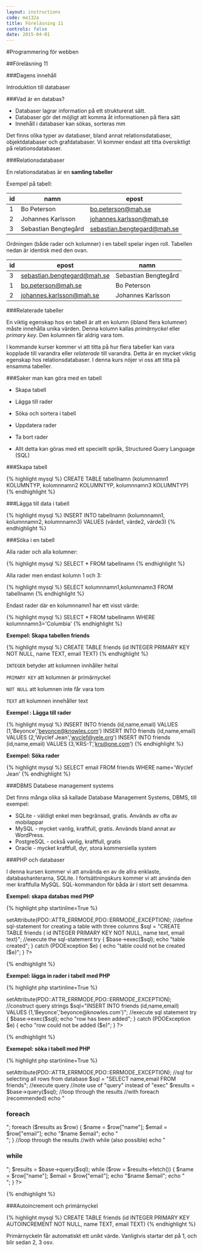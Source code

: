 ```yaml
---
layout: instructions
code: me132a
title: Föreläsning 11
controls: false
date: 2015-04-01
---
```


#Programmering för webben

##Föreläsning 11

###Dagens innehåll

Introduktion till databaser

###Vad är en databas?

- Databaser lagrar information på ett strukturerat sätt.
- Databaser gör det möjligt att komma åt informationen på flera sätt
- Innehåll i databaser kan sökas, sorteras mm

Det finns olika typer av databaser, bland annat relationsdatabaser, objektdatabaser  och grafdatabaser. Vi kommer endast att titta översiktligt på relationsdatabaser.

###Relationsdatabaser

En relationsdatabas är en **samling tabeller**

Exempel på tabell:

id | namn | epost
--- |--- | ---
1 | Bo Peterson | bo.peterson@mah.se
2 | Johannes Karlsson | johannes.karlsson@mah.se
3 | Sebastian Bengtegård | sebastian.bengtegard@mah.se

Ordningen (både rader och kolumner) i en tabell spelar ingen roll. Tabellen nedan är identisk med den ovan.

id | epost | namn
--- |--- | ---
3 | sebastian.bengtegard@mah.se | Sebastian Bengtegård
1 | bo.peterson@mah.se | Bo Peterson
2 | johannes.karlsson@mah.se | Johannes Karlsson

###Relaterade tabeller

En viktig egenskap hos en tabell är att en kolumn (ibland flera kolumner) måste innehålla unika värden. Denna kolumn kallas
*primärnyckel* eller *primary key*. Den kolumnen får aldrig vara tom.

I kommande kurser kommer vi att titta på hur flera tabeller kan vara kopplade till varandra eller *relaterade* till varandra. Detta är en mycket viktig egenskap hos relationsdatabaser. I denna kurs nöjer vi oss att titta på ensamma tabeller.

###Saker man kan göra med en tabell

- Skapa tabell

- Lägga till rader

- Söka och sortera i tabell

- Uppdatera rader

- Ta bort rader

- Allt detta kan göras med ett speciellt språk, Structured Query Language (SQL)

###Skapa tabell

{% highlight mysql %}
CREATE TABLE
tabellnamn
(kolumnnamn1 KOLUMNTYP, kolomnnamn2 KOLUMNTYP, kolumnnamn3 KOLUMNTYP)
{% endhighlight %}

###Lägga till data i tabell

{% highlight mysql %}
INSERT INTO tabellnamn
(kolumnnamn1, kolumnnamn2, kolumnnamn3) VALUES (värde1, värde2, värde3)
{% endhighlight %}

###Söka i en tabell

Alla rader och alla kolumner:

{% highlight mysql %}
SELECT * FROM tabellnamn
{% endhighlight %}

Alla rader men endast kolumn 1 och 3:

{% highlight mysql %}
SELECT kolumnnamn1,kolumnnamn3 FROM tabellnamn
{% endhighlight %}

Endast rader där en kolumnnamn1 har ett visst värde:

{% highlight mysql %}
SELECT * FROM tabellnamn WHERE
kolumnnamn3='Columbia'
{% endhighlight %}

**Exempel: Skapa tabellen friends**

{% highlight mysql %}
CREATE TABLE friends
(id INTEGER PRIMARY KEY NOT NULL, name TEXT, email TEXT)
{% endhighlight %}


`INTEGER` betyder att kolumnen innhåller heltal

`PRIMARY KEY` att kolumnen är primärnyckel

`NOT NULL` att kolumnen inte får vara tom

`TEXT` att kolumnen innehåller text

**Exempel : Lägga till rader**

{% highlight mysql %}
INSERT INTO friends (id,name,email) VALUES
(1,'Beyonce','beyonce@knowles.com')
INSERT INTO friends (id,name,email) VALUES 
(2,'Wyclef Jean','wyclef@yele.org')
INSERT INTO friends (id,name,email) VALUES
(3,'KRS-1','krs@one.com')
{% endhighlight %}

**Exempel: Söka rader**

{% highlight mysql %}
SELECT email FROM friends WHERE name='Wyclef Jean'
{% endhighlight %}
 
###DBMS Databese management systems

Det finns många olika så kallade Database Management Systems, DBMS, till exempel:

- SQLite - väldigt enkel men begränsad, gratis. Används av ofta av mobilappar
- MySQL - mycket vanlig, kraftfull, gratis. Används bland annat av WordPress.
- PostgreSQL - också vanlig, kraftfull, gratis
- Oracle - mycket kraftfull, dyr, stora kommersiella system

###PHP och databaser

I denna kursen kommer vi att använda en av de allra enklaste, databashanterarna, SQLite. I fortsättningskurs kommer vi att använda den mer kraftfulla MySQL. SQL-kommandon för båda är i stort sett desamma.

**Exempel: skapa databas med PHP**

{% highlight php startinline=True %}
<?php
//create a new database or open it if it already exists
$dbname="friendbase.sqlite3";
$base= new PDO("sqlite:$dbname");

//define error reporting mode
$base->setAttribute(PDO::ATTR_ERRMODE,PDO::ERRMODE_EXCEPTION);

//define sql-statement for creating a table with three columns
$sql = "CREATE TABLE friends (
          id INTEGER PRIMARY KEY NOT NULL,
          name text,            
          email text)";

//execute the sql-statement
try {
    $base->exec($sql);
    echo "table created";
}
catch (PDOException $e) {
    echo "table could not be created ($e)";
}
?>
{% endhighlight %}


**Exempel: lägga in rader i tabell med PHP**

{% highlight php startinline=True %}
<?php
//open database
$dbname='friendbase.sqlite3';
$base= new PDO("sqlite:$dbname");
$base->setAttribute(PDO::ATTR_ERRMODE,PDO::ERRMODE_EXCEPTION);

//construct query strings
$sql="INSERT INTO friends (id,name,email) VALUES (1,'Beyonce','beyonce@knowles.com')";

//execute sql statement
try {
    $base->exec($sql);
    echo "row has been added";
} 
catch (PDOException $e) {
    echo "row could not be added ($e)";
}

?>
{% endhighlight %}

**Exemepel: söka i tabell med PHP**

{% highlight php startinline=True %}
<?php
//create a new database or open it if it already exists
$dbname="friendbase.sqlite3";
$base= new PDO("sqlite:$dbname");

//define error reporting mode
$base->setAttribute(PDO::ATTR_ERRMODE,PDO::ERRMODE_EXCEPTION);

//sql for selecting all rows from database
$sql = "SELECT name,email FROM friends";

//execute query
//note use of "query" instead of "exec"
$results = $base->query($sql);
//loop through the results
//with foreach (recommended)
echo "<h3>foreach</h3>";
foreach ($results as $row) {
    $name = $row["name"];
    $email = $row["email"]; 
    echo "$name $email";
    echo "<br>";
}

//loop through the results
//with while (also possible)
echo "<h3>while</h3>";
$results = $base->query($sql);
while ($row = $results->fetch()) {
    $name = $row["name"];
    $email = $row["email"]; 
    echo "$name $email";
    echo "<br>";
}
?>
{% endhighlight %}

###Autoincrement och primärnyckel

{% highlight mysql %}
CREATE TABLE friends
(id INTEGER PRIMARY KEY AUTOINCREMENT NOT NULL, 
name TEXT,
email TEXT)
{% endhighlight %}

Primärnyckeln får automatiskt ett unikt värde. Vanligtvis startar det på 1, och blir sedan 2, 3 osv. 

